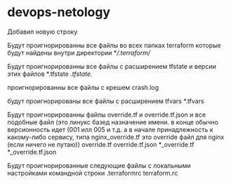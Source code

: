 # devops-netology

Добавил новую строку

Будут проигнорированны все файлы во всех папках terraform которые будут найдены внутри
директории
**/.terraform/*

Будут проигнорированны все файлы с расширением tfstate и версии этих файлов
*.tfstate
*.tfstate.*

проигнорированны все файлы с крешем
crash.log

будут проигнорированы все файлы с расширением tfvars
*.tfvars

Будут проигнорированны файлы override.tf и override.tf.json и все подобные файл
(это линукс базед назначение имени. в конце обычно версионность идет (001 илл 005 и т.д.
а в начале принадлежность к какому-либо сервису, типа nginx_override.tf это override 
файл для nginx (если ничего не путаю))
override.tf
override.tf.json
*_override.tf
*_override.tf.json

Будут проигнорированные следующие файлы с локальными настройками командной строки
.terraformrc
terraform.rc